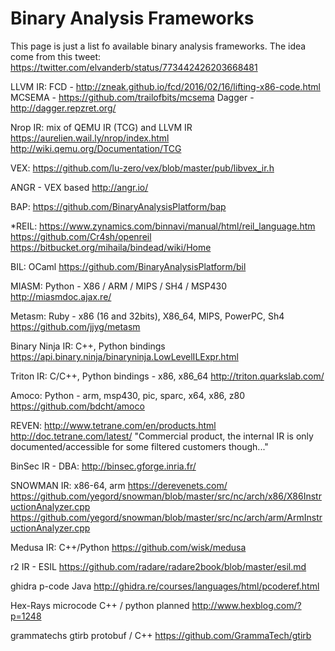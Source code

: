 # Binary Analysis Frameworks
This page is just a list fo available binary analysis frameworks. The idea come from this tweet: https://twitter.com/elvanderb/status/773442426203668481

LLVM IR:
	FCD - http://zneak.github.io/fcd/2016/02/16/lifting-x86-code.html
	MCSEMA - https://github.com/trailofbits/mcsema
	Dagger - http://dagger.repzret.org/


Nrop IR: mix of QEMU IR (TCG) and LLVM IR 
	https://aurelien.wail.ly/nrop/index.html
	http://wiki.qemu.org/Documentation/TCG

VEX:
	https://github.com/lu-zero/vex/blob/master/pub/libvex_ir.h

ANGR - VEX based
	http://angr.io/

BAP:
	https://github.com/BinaryAnalysisPlatform/bap

*REIL:
	https://www.zynamics.com/binnavi/manual/html/reil_language.htm
	https://github.com/Cr4sh/openreil 
	https://bitbucket.org/mihaila/bindead/wiki/Home

BIL: 
	OCaml
	https://github.com/BinaryAnalysisPlatform/bil

MIASM:
	Python - X86 / ARM / MIPS / SH4 / MSP430
	http://miasmdoc.ajax.re/

Metasm:
	Ruby - x86 (16 and 32bits), X86_64, MIPS, PowerPC, Sh4
	https://github.com/jjyg/metasm

Binary Ninja IR:
	C++, Python bindings
	https://api.binary.ninja/binaryninja.LowLevelILExpr.html

Triton IR:
	C/C++, Python bindings - x86, x86_64
	http://triton.quarkslab.com/

Amoco:
	Python - arm, msp430, pic, sparc, x64, x86, z80
	https://github.com/bdcht/amoco

REVEN: 
	http://www.tetrane.com/en/products.html
	http://doc.tetrane.com/latest/
	"Commercial product, the internal IR is only documented/accessible for some filtered customers though..."

BinSec IR - DBA:
	 http://binsec.gforge.inria.fr/

SNOWMAN IR:
	x86-64, arm
	https://derevenets.com/
	https://github.com/yegord/snowman/blob/master/src/nc/arch/x86/X86InstructionAnalyzer.cpp
	https://github.com/yegord/snowman/blob/master/src/nc/arch/arm/ArmInstructionAnalyzer.cpp

Medusa IR:
	C++/Python
	https://github.com/wisk/medusa

r2 IR - ESIL
	https://github.com/radare/radare2book/blob/master/esil.md

ghidra p-code
	Java
	http://ghidra.re/courses/languages/html/pcoderef.html

Hex-Rays microcode
	C++ / python planned
	http://www.hexblog.com/?p=1248

grammatechs gtirb 
	protobuf / C++
	https://github.com/GrammaTech/gtirb